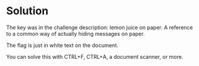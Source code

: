 # Solution

The key was in the challenge description: lemon juice on paper. A reference to a common way of actually hiding messages on paper.

The flag is just in white text on the document. 

You can solve this with CTRL+F, CTRL+A, a document scanner, or more. 